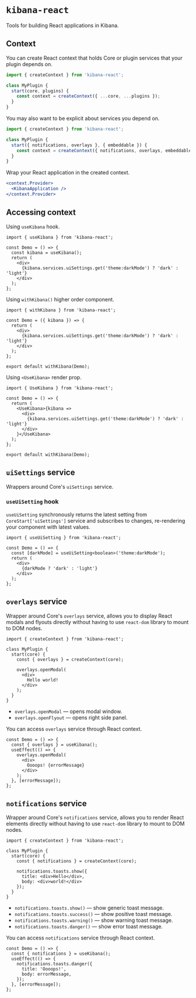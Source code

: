 # `kibana-react`

Tools for building React applications in Kibana.


## Context

You can create React context that holds Core or plugin services that your plugin depends on.

```ts
import { createContext } from 'kibana-react';

class MyPlugin {
  start(core, plugins) {
    const context = createContext({ ...core, ...plugins });
  }
}
```

You may also want to be explicit about services you depend on.

```ts
import { createContext } from 'kibana-react';

class MyPlugin {
  start({ notifications, overlays }, { embeddable }) {
    const context = createContext({ notifications, overlays, embeddable });
  }
}
```

Wrap your React application in the created context.

```jsx
<context.Provider>
  <KibanaApplication />
</context.Provider>
```


## Accessing context

Using `useKibana` hook.

```tsx
import { useKibana } from 'kibana-react';

const Demo = () => {
  const kibana = useKibana();
  return (
    <div>
      {kibana.services.uiSettings.get('theme:darkMode') ? 'dark' : 'light'}
    </div>
  );
};
```

Using `withKibana()` higher order component.

```tsx
import { withKibana } from 'kibana-react';

const Demo = ({ kibana }) => {
  return (
    <div>
      {kibana.services.uiSettings.get('theme:darkMode') ? 'dark' : 'light'}
    </div>
  );
};

export default withKibana(Demo);
```

Using `<UseKibana>` render prop.

```tsx
import { UseKibana } from 'kibana-react';

const Demo = () => {
  return (
    <UseKibana>{kibana => 
      <div>
        {kibana.services.uiSettings.get('theme:darkMode') ? 'dark' : 'light'}
      </div>
    }</UseKibana>
  );
};

export default withKibana(Demo);
```


## `uiSettings` service

Wrappers around Core's `uiSettings` service.


### `useUiSetting` hook

`useUiSetting` synchronously returns the latest setting from `CoreStart['uiSettings']` service and
subscribes to changes, re-rendering your component with latest values.

```tsx
import { useUiSetting } from 'kibana-react';

const Demo = () => {
  const [darkMode] = useUiSetting<boolean>('theme:darkMode');
  return (
    <div>
      {darkMode ? 'dark' : 'light'}
    </div>
  );
};
```


## `overlays` service

Wrapper around Core's `overlays` service, allows you to display React modals and flyouts
directly without having to use `react-dom` library to mount to DOM nodes.

```tsx
import { createContext } from 'kibana-react';

class MyPlugin {
  start(core) {
    const { overlays } = createContext(core);

    overlays.openModal(
      <div>
        Hello world!
      </div>
    );
  }
}
```

- `overlays.openModal` &mdash; opens modal window.
- `overlays.openFlyout` &mdash; opens right side panel.

You can access `overlays` service through React context.

```tsx
const Demo = () => {
  const { overlays } = useKibana();
  useEffect(() => {
    overlays.openModal(
      <div>
        Oooops! {errorMessage}
      </div>
    );
  }, [errorMessage]);
};
```


## `notifications` service

Wrapper around Core's `notifications` service, allows you to render React elements
directly without having to use `react-dom` library to mount to DOM nodes.

```tsx
import { createContext } from 'kibana-react';

class MyPlugin {
  start(core) {
    const { notifications } = createContext(core);

    notifications.toasts.show({
      title: <div>Hello</div>,
      body: <div>world!</div>
    });
  }
}
```

- `notifications.toasts.show()` &mdash; show generic toast message.
- `notifications.toasts.success()` &mdash; show positive toast message.
- `notifications.toasts.warning()` &mdash; show warning toast message.
- `notifications.toasts.danger()` &mdash; show error toast message.

You can access `notifications` service through React context.

```tsx
const Demo = () => {
  const { notifications } = useKibana();
  useEffect(() => {
    notifications.toasts.danger({
      title: 'Oooops!',
      body: errorMessage,
    });
  }, [errorMessage]);
};
```
